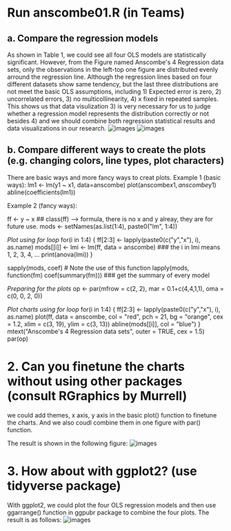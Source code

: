 # Run anscombe01.R (in Teams)
## a. Compare the regression models
As shown in Table 1, we could see all four OLS models are statistically significant. However, from the Figure 
named Anscombe's 4 Regression data sets, only the observations in the left-top one figure are distributed evenly
arround the regression line. Although the regression lines based on four different datasets show same tendency, 
but the last three distributions are not meet the basic OLS assumptions, including 1) Expected error is zero, 
2) uncorrelated errors, 3) no multicollinearity, 4) x fixed in repeated samples. This shows us that data visulization 
3) is very necessary for us to judge whether a regression model represents the distribution correctly or not besides 
4) and we should combine both regression statistical results and data visualizations in our research.
![images](https://MinShiMia.github.io/images/4OLS_Table.png)
![images](https://MinShiMia.github.io/images/Anscombe_4_Regression.png)

## b. Compare different ways to create the plots (e.g. changing colors, line types, plot characters)
There are basic ways and more fancy ways to creat plots.
Example 1 (basic ways): 
lm1 <- lm(y1 ~ x1, data=anscombe)
plot(anscombe$x1,anscombe$y1)
abline(coefficients(lm1))

Example 2 (fancy ways):

ff <- y ~ x ## class(ff) --> formula, there is no x and y alreay, they are for future use.
mods <- setNames(as.list(1:4), paste0("lm", 1:4))

*Plot using for loop*
for(i in 1:4) {
  ff[2:3] <- lapply(paste0(c("y","x"), i), as.name)
  mods[[i]] <- lmi <- lm(ff, data = anscombe) ### the i in lmi means 1, 2, 3, 4, ...
  print(anova(lmi))
}

sapply(mods, coef)  # Note the use of this function
lapply(mods, function(fm) coef(summary(fm))) ### get the summary of every model

*Preparing for the plots*
op <- par(mfrow = c(2, 2), mar = 0.1+c(4,4,1,1), oma =  c(0, 0, 2, 0))

*Plot charts using for loop*
for(i in 1:4) {
  ff[2:3] <- lapply(paste0(c("y","x"), i), as.name)
  plot(ff, data = anscombe, col = "red", pch = 21, bg = "orange", cex = 1.2,
       xlim = c(3, 19), ylim = c(3, 13))
  abline(mods[[i]], col = "blue")
}
mtext("Anscombe's 4 Regression data sets", outer = TRUE, cex = 1.5)
par(op)

# 2. Can you finetune the charts without using other packages (consult RGraphics by Murrell)
we could add themes, x axis, y axis in the basic plot() function to finetune the charts. And we also coudl combine them in one figure with
par() function.

The result is shown in the following figure:
![images](https://MinShiMia.github.io/images/BasicPlots.png)


# 3. How about with ggplot2? (use tidyverse package)
With ggplot2, we could plot the four OLS regression models and then use ggarrange() function in ggpubr package to combine the four plots.
The result is as follows:
![images](https://MinShiMia.github.io/images/40LSggplot.png)



